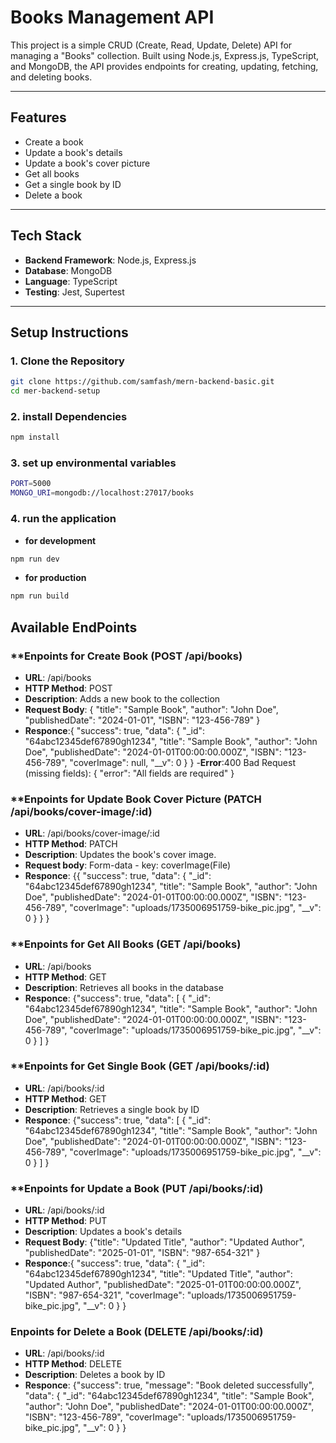 # Books Management API

This project is a simple CRUD (Create, Read, Update, Delete) API for managing a "Books" collection. Built using Node.js, Express.js, TypeScript, and MongoDB, the API provides endpoints for creating, updating, fetching, and deleting books.

---

## **Features**
- Create a book
- Update a book's details
- Update a book's cover picture
- Get all books
- Get a single book by ID
- Delete a book

---

## **Tech Stack**
- **Backend Framework**: Node.js, Express.js
- **Database**: MongoDB
- **Language**: TypeScript
- **Testing**: Jest, Supertest

---

## **Setup Instructions**

### **1. Clone the Repository**
```bash
git clone https://github.com/samfash/mern-backend-basic.git
cd mer-backend-setup
```

### **2. install Dependencies**
```bash
npm install
```
### **3. set up environmental variables**
```bash
PORT=5000
MONGO_URI=mongodb://localhost:27017/books
```
### **4. run the application**
- **for development**
```bash
npm run dev
```
- **for production**
```bash
npm run build
```
## **Available EndPoints**
### **Enpoints for Create Book (POST /api/books)
- **URL**: /api/books
- **HTTP Method**: POST
- **Description**: Adds a new book to the collection
- **Request Body**: {
                        "title": "Sample Book",
                        "author": "John Doe",
                        "publishedDate": "2024-01-01",
                        "ISBN": "123-456-789"
                    }
- **Responce**:{
                "success": true,
                "data": {
                    "_id": "64abc12345def67890gh1234",
                    "title": "Sample Book",
                    "author": "John Doe",
                    "publishedDate": "2024-01-01T00:00:00.000Z",
                    "ISBN": "123-456-789",
                    "coverImage": null,
                    "__v": 0
                    }
                }
-**Error**:400 Bad Request (missing fields):
            {
            "error": "All fields are required"
            }

### **Enpoints for Update Book Cover Picture (PATCH /api/books/cover-image/:id)
- **URL**: /api/books/cover-image/:id
- **HTTP Method**: PATCH
- **Description**: Updates the book's cover image.
- **Request body**: Form-data - key: coverImage(File)
- **Responce**: {{
                    "success": true,
                    "data": {
                        "_id": "64abc12345def67890gh1234",
                        "title": "Sample Book",
                        "author": "John Doe",
                        "publishedDate": "2024-01-01T00:00:00.000Z",
                        "ISBN": "123-456-789",
                        "coverImage": "uploads/1735006951759-bike_pic.jpg",
                        "__v": 0
                    }
                    }
                    }
### **Enpoints for Get All Books (GET /api/books)
- **URL**: /api/books
- **HTTP Method**: GET
- **Description**: Retrieves all books in the database
- **Responce**: {"success": true,
                        "data": [
                            {
                            "_id": "64abc12345def67890gh1234",
                            "title": "Sample Book",
                            "author": "John Doe",
                            "publishedDate": "2024-01-01T00:00:00.000Z",
                            "ISBN": "123-456-789",
                            "coverImage": "uploads/1735006951759-bike_pic.jpg",
                            "__v": 0
                            }
                        ]
                    }
### **Enpoints for Get Single Book (GET /api/books/:id)
- **URL**: /api/books/:id
- **HTTP Method**: GET
- **Description**: Retrieves a single book by ID
- **Responce**: {"success": true,
                        "data": [
                            {
                            "_id": "64abc12345def67890gh1234",
                            "title": "Sample Book",
                            "author": "John Doe",
                            "publishedDate": "2024-01-01T00:00:00.000Z",
                            "ISBN": "123-456-789",
                            "coverImage": "uploads/1735006951759-bike_pic.jpg",
                            "__v": 0
                            }
                        ]
                    }
### **Enpoints for Update a Book (PUT /api/books/:id)
- **URL**: /api/books/:id
- **HTTP Method**: PUT
- **Description**: Updates a book's details
- **Request Body**: {"title": "Updated Title",
                     "author": "Updated Author",
                     "publishedDate": "2025-01-01",
                     "ISBN": "987-654-321"
                    }
- **Responce**:{
                "success": true,
                "data": {
                    "_id": "64abc12345def67890gh1234",
                    "title": "Updated Title",
                    "author": "Updated Author",
                    "publishedDate": "2025-01-01T00:00:00.000Z",
                    "ISBN": "987-654-321",
                    "coverImage": "uploads/1735006951759-bike_pic.jpg",
                    "__v": 0
                }
                }
### **Enpoints for Delete a Book (DELETE /api/books/:id)**
- **URL**: /api/books/:id
- **HTTP Method**: DELETE
- **Description**: Deletes a book by ID
- **Responce**: {"success": true,
                    "message": "Book deleted successfully",
                    "data": {
                        "_id": "64abc12345def67890gh1234",
                        "title": "Sample Book",
                        "author": "John Doe",
                        "publishedDate": "2024-01-01T00:00:00.000Z",
                        "ISBN": "123-456-789",
                        "coverImage": "uploads/1735006951759-bike_pic.jpg",
                        "__v": 0
                        }
                    }

